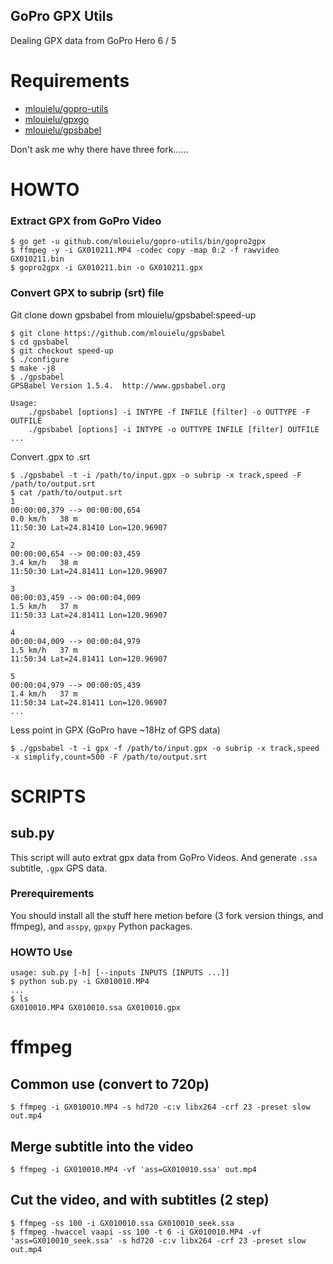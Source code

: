 GoPro GPX Utils
---------------

Dealing GPX data from GoPro Hero 6 / 5

Requirements
============

* [mlouielu/gopro-utils](https://github.com/mlouielu/gopro-utils)
* [mlouielu/gpxgo](https://github.com/mlouielu/gpxgo)
* [mlouielu/gpsbabel](https://github.com/mlouielu/gpsbabel)

Don't ask me why there have three fork......

HOWTO
=====

### Extract GPX from GoPro Video

```
$ go get -u github.com/mlouielu/gopro-utils/bin/gopro2gpx
$ ffmpeg -y -i GX010211.MP4 -codec copy -map 0:2 -f rawvideo GX010211.bin
$ gopro2gpx -i GX010211.bin -o GX010211.gpx
```

### Convert GPX to subrip (srt) file


Git clone down gpsbabel from mlouielu/gpsbabel:speed-up

```
$ git clone https://github.com/mlouielu/gpsbabel
$ cd gpsbabel
$ git checkout speed-up
$ ./configure
$ make -j8
$ ./gpsbabel
GPSBabel Version 1.5.4.  http://www.gpsbabel.org

Usage:
    ./gpsbabel [options] -i INTYPE -f INFILE [filter] -o OUTTYPE -F OUTFILE
    ./gpsbabel [options] -i INTYPE -o OUTTYPE INFILE [filter] OUTFILE
...
```

Convert .gpx to .srt

```
$ ./gpsbabel -t -i /path/to/input.gpx -o subrip -x track,speed -F /path/to/output.srt
$ cat /path/to/output.srt
1
00:00:00,379 --> 00:00:00,654
0.0 km/h   38 m
11:50:30 Lat=24.81410 Lon=120.96907

2
00:00:00,654 --> 00:00:03,459
3.4 km/h   38 m
11:50:30 Lat=24.81411 Lon=120.96907

3
00:00:03,459 --> 00:00:04,009
1.5 km/h   37 m
11:50:33 Lat=24.81411 Lon=120.96907

4
00:00:04,009 --> 00:00:04,979
1.5 km/h   37 m
11:50:34 Lat=24.81411 Lon=120.96907

5
00:00:04,979 --> 00:00:05,439
1.4 km/h   37 m
11:50:34 Lat=24.81411 Lon=120.96907
...
```

Less point in GPX (GoPro have ~18Hz of GPS data)

```
$ ./gpsbabel -t -i gpx -f /path/to/input.gpx -o subrip -x track,speed -x simplify,count=500 -F /path/to/output.srt
```

SCRIPTS
=======

## sub.py

This script will auto extrat gpx data from GoPro Videos. And generate `.ssa` subtitle, `.gpx` GPS data.

### Prerequirements

You should install all the stuff here metion before (3 fork version things, and ffmpeg), and `asspy`, `gpxpy` Python packages.

### HOWTO Use

```
usage: sub.py [-h] [--inputs INPUTS [INPUTS ...]]
$ python sub.py -i GX010010.MP4
...
$ ls
GX010010.MP4 GX010010.ssa GX010010.gpx
```

ffmpeg
======

## Common use (convert to 720p)

```
$ ffmpeg -i GX010010.MP4 -s hd720 -c:v libx264 -crf 23 -preset slow out.mp4
```

## Merge subtitle into the video

```
$ ffmpeg -i GX010010.MP4 -vf 'ass=GX010010.ssa' out.mp4
```

## Cut the video, and with subtitles (2 step)

```
$ ffmpeg -ss 100 -i GX010010.ssa GX010010_seek.ssa
$ ffmpeg -hwaccel vaapi -ss 100 -t 6 -i GX010010.MP4 -vf 'ass=GX010010_seek.ssa' -s hd720 -c:v libx264 -crf 23 -preset slow out.mp4
```

